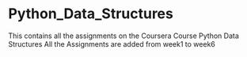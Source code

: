 # Python_Data_Structures
This contains all the assignments on the Coursera Course Python Data Structures
All the Assignments are added from week1 to week6
